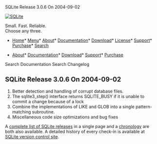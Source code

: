 




SQLite Release 3\.0\.6 On 2004\-09\-02




[![SQLite](../images/sqlite370_banner.gif)](../index.html)


Small. Fast. Reliable.  
Choose any three.


* [Home](../index.html)* [Menu](javascript:void(0))* [About](../about.html)* [Documentation](../docs.html)* [Download](../download.html)* [License](../copyright.html)* [Support](../support.html)* [Purchase](../prosupport.html)* [Search](javascript:void(0))




* [About](../about.html)* [Documentation](../docs.html)* [Download](../download.html)* [Support](../support.html)* [Purchase](../prosupport.html)






Search Documentation
Search Changelog







## SQLite Release 3\.0\.6 On 2004\-09\-02

1. Better detection and handling of corrupt database files.
2. The sqlite3\_step() interface returns SQLITE\_BUSY if it is unable
 to commit a change because of a lock
3. Combine the implementations of LIKE and GLOB into a single
 pattern\-matching subroutine.
4. Miscellaneous code size optimizations and bug fixes



A [complete list of SQLite releases](../changes.html)
 in a single page and a [chronology](../chronology.html) are both also available.
 A detailed history of every
 check\-in is available at
 [SQLite version control site](https://www.sqlite.org/src/timeline).


